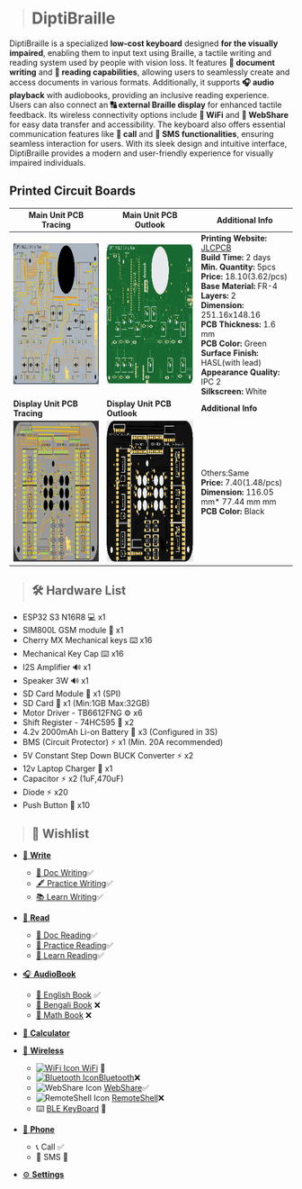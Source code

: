 ># DiptiBraille
DiptiBraille is a specialized **low-cost keyboard** designed **for the visually impaired**, enabling them to input text using Braille, a tactile writing and reading system used by people with vision loss. It features **📝 document writing** and **📖 reading capabilities**, allowing users to seamlessly create and access documents in various formats. Additionally, it supports **🎧 audio playback** with audiobooks, providing an inclusive reading experience. Users can also connect an **🔠 external Braille display** for enhanced tactile feedback. Its wireless connectivity options include **📡 WiFi** and **📶 WebShare** for easy data transfer and accessibility. The keyboard also offers essential communication features like **📱 call** and **💬 SMS functionalities**, ensuring seamless interaction for users. With its sleek design and intuitive interface, DiptiBraille provides a modern and user-friendly experience for visually impaired individuals.

## Printed Circuit Boards

| Main Unit PCB Tracing | Main Unit PCB Outlook | Additional Info |
|-------------------------|---------------------------|---------------------------------------------------------|
| <img src="image/mainpcb.PNG" width="400" height="250"> | <img src="image/mainunit.PNG" width="400" height="250"> |  **Printing Website:** [JLCPCB](https://jlcpcb.com/) <br>**Build Time:** 2 days<br>**Min. Quantity:** 5pcs<br>**Price:** $18.10 ($3.62/pcs)<br>**Base Material:** FR-4<br>**Layers:** 2<br> **Dimension:** 251.16x148.16<br> **PCB Thickness:** 1.6 mm<br> **PCB Color:** Green<br>**Surface Finish:** HASL(with lead)<br>**Appearance Quality:** IPC 2<br>**Silkscreen:** White |
| **Display Unit PCB Tracing** | **Display Unit PCB Outlook**  | **Additional Info** |
| <img src="image/displaypcb.PNG" width="400" height="250"> | <img src="image/displayunit.PNG" width="400" height="250"> |Others:Same<br>**Price:** $7.40 ($1.48/pcs)<br> **Dimension:** 116.05 mm* 77.44 mm mm<br> **PCB Color:** Black |

> ## 🛠️ Hardware List
- ESP32 S3 N16R8 💻 x1
- SIM800L GSM module 📶 x1
- Cherry MX Mechanical keys ⌨️ x16
- Mechanical Key Cap ⌨️ x16
- I2S Amplifier 🔊 x1
- Speaker 3W 🔊 x1
- SD Card Module 📇 x1 (SPI)
- SD Card 📇 x1 (Min:1GB Max:32GB)
- Motor Driver - TB6612FNG ⚙️ x6
- Shift Register - 74HC595 🔄 x2
- 4.2v 2000mAh Li-on Battery 🔋 x3 (Configured in 3S)
- BMS (Circuit Protector) ⚡ x1 (Min. 20A recommended)
- 5V Constant Step Down BUCK Converter ⚡ x2
- 12v Laptop Charger 🔌 x1
- Capacitor ⚡ x2 (1uF,470uF)
- Diode ⚡ x20
- Push Button 🔘 x10
  
>## 🔮 Wishlist
- [📝 **Write**](#-write)
  - [📄 Doc Writing](#-doc-writing)✅
  - [🖋️ Practice Writing](#-practice-writing)✅
  - [📚 Learn Writing](#-learn-writing)✅
  
- [📖 **Read**](#-read)
  - [📜 Doc Reading](#-doc-reading)✅
  - [📖 Practice Reading](#-practice-reading)✅
  - [📘 Learn Reading](#-learn-reading)✅
  
- [🎧 **AudioBook**](#-audiobook)
  - [📕 English Book](#-english-book) ✅
  - [📙 Bengali Book](#-bengali-book) ❌
  - [📗 Math Book](#-math-book) ❌

- [🧮 **Calculator**](#-calculator)

- [📡 **Wireless**](#-wireless)
  - [<img src="https://camo.githubusercontent.com/e80580d13d9769082fdd40894d586e4c8611da7998068ef2294ba35dd5975b15/68747470733a2f2f662e636c6f75642e6769746875622e636f6d2f6173736574732f313036373930372f313733313732342f37353661333561322d363330662d313165332d383732632d3936323166666364623830322e706e67" alt="WiFi Icon" width="24" height="24"> WiFi](#-wifi) 🔄
  - [<img src="https://static-00.iconduck.com/assets.00/bluetooth-icon-1365x2048-1dbwtuc9.png" alt="Bluetooth Icon" width="16" height="17">Bluetooth](#-bluetooth)❌
  - <img src="https://dbservices.com/assets/article/2019/10/filemaker-cloud-1.png" alt="WebShare Icon" width="24" height="24"> [WebShare](#-webshare)✅ 
  - <img src="https://www.unifiedremote.com/remotes/raw/unifiedremote_remotes_master/main_command/icon_hires.png" alt="RemoteShell Icon" width="20" height="20"> [RemoteShell](#-remoteshell)❌
  - ⌨️ [BLE KeyBoard](#-ble-keyboard) 🔄

- [📱 **Phone**](#-phone)
  - 📞 Call ✅
  - 💬 SMS 🔄

- [⚙️ **Settings**](#-settings)
